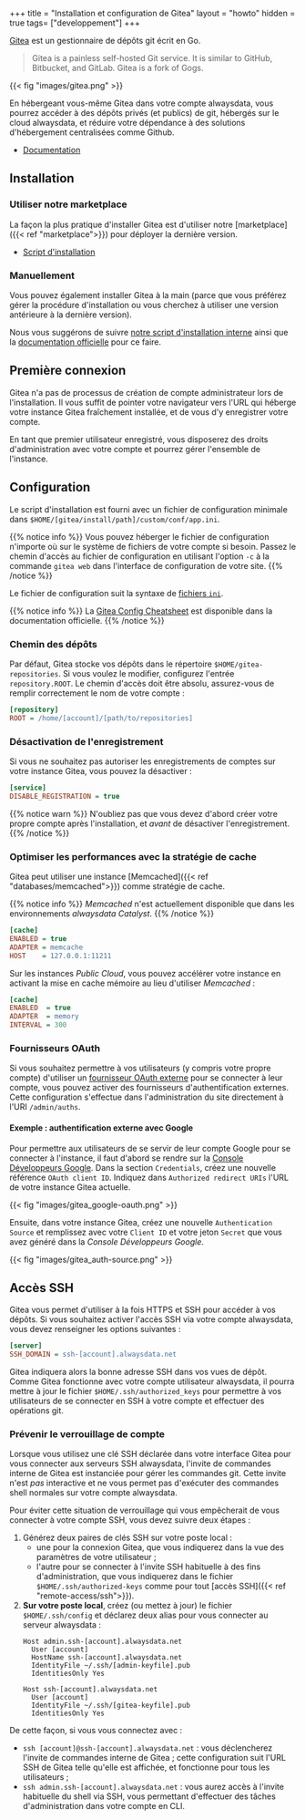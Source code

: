 +++
title = "Installation et configuration de Gitea"
layout = "howto"
hidden = true
tags= ["developpement"]
+++

[Gitea](https://gitea.io) est un gestionnaire de dépôts git écrit en Go.

> Gitea is a painless self-hosted Git service. It is similar to GitHub, Bitbucket, and GitLab. Gitea is a fork of Gogs.

{{< fig "images/gitea.png" >}}

En hébergeant vous-même Gitea dans votre compte alwaysdata, vous pourrez accéder à des dépôts privés (et publics) de git, hébergés sur le cloud alwaysdata, et réduire votre dépendance à des solutions d'hébergement centralisées comme Github.

- [Documentation](https://docs.gitea.io/en-us/)

## Installation

### Utiliser notre marketplace

La façon la plus pratique d'installer Gitea est d'utiliser notre [marketplace]({{< ref "marketplace">}}) pour déployer la dernière version.

- [Script d'installation](https://admin.alwaysdata.com/site/application/script/2/detail/)

### Manuellement

Vous pouvez également installer Gitea à la main (parce que vous préférez gérer la procédure d'installation ou vous cherchez à utiliser une version antérieure à la dernière version).

Nous vous suggérons de suivre [notre script d'installation interne](https://admin.alwaysdata.com/site/application/script/2/detail/) ainsi que la [documentation officielle](https://docs.gitea.io/en-us/install-from-binary/) pour ce faire.

## Première connexion

Gitea n'a pas de processus de création de compte administrateur lors de l'installation. Il vous suffit de pointer votre navigateur vers l'URL qui héberge votre instance Gitea fraîchement installée, et de vous d'y enregistrer votre compte.

En tant que premier utilisateur enregistré, vous disposerez des droits d'administration avec votre compte et pourrez gérer l'ensemble de l'instance.

## Configuration

Le script d'installation est fourni avec un fichier de configuration minimale dans `$HOME/[gitea/install/path]/custom/conf/app.ini`.

{{% notice info %}}
Vous pouvez héberger le fichier de configuration n'importe où sur le système de fichiers de votre compte si besoin. Passez le chemin d'accès au fichier de configuration en utilisant l'option `-c` à la commande `gitea web` dans l'interface de configuration de votre site.
{{% /notice %}}

Le fichier de configuration suit la syntaxe de [fichiers `ini`](https://fr.wikipedia.org/wiki/Fichier_INI).

{{% notice info %}}
La [Gitea Config Cheatsheet](https://docs.gitea.io/en-us/config-cheat-sheet/) est disponible dans la documentation officielle.
{{% /notice %}}

### Chemin des dépôts

Par défaut, Gitea stocke vos dépôts dans le répertoire `$HOME/gitea-repositories`. Si vous voulez le modifier, configurez l'entrée `repository.ROOT`. Le chemin d'accès doit être absolu, assurez-vous de remplir correctement le nom de votre compte :

```ini
[repository]
ROOT = /home/[account]/[path/to/repositories]
```

### Désactivation de l'enregistrement

Si vous ne souhaitez pas autoriser les enregistrements de comptes sur votre instance Gitea, vous pouvez la désactiver :

```ini
[service]
DISABLE_REGISTRATION = true
```

{{% notice warn %}}
N'oubliez pas que vous devez d'abord créer votre propre compte après l'installation, et *avant* de désactiver l'enregistrement.
{{% /notice %}}

### Optimiser les performances avec la stratégie de cache

Gitea peut utiliser une instance [Memcached]({{< ref "databases/memcached">}}) comme stratégie de cache.

{{% notice info %}}
*Memcached* n'est actuellement disponible que dans les environnements *alwaysdata Catalyst*.
{{% /notice %}}

```ini
[cache]
ENABLED = true
ADAPTER = memcache
HOST    = 127.0.0.1:11211
```

Sur les instances *Public Cloud*, vous pouvez accélérer votre instance en activant la mise en cache mémoire au lieu d'utiliser *Memcached* :

```ini
[cache]
ENABLED  = true
ADAPTER  = memory
INTERVAL = 300
```

### Fournisseurs OAuth

Si vous souhaitez permettre à vos utilisateurs (y compris votre propre compte) d'utiliser un [fournisseur OAuth externe](https://fr.wikipedia.org/wiki/OAuth) pour se connecter à leur compte, vous pouvez activer des fournisseurs d'authentification externes. Cette configuration s'effectue dans l'administration du site directement à l'URI `/admin/auths`.

#### Exemple : authentification externe avec Google

Pour permettre aux utilisateurs de se servir de leur compte Google pour se connecter à l'instance, il faut d'abord se rendre sur la [Console Développeurs Google](https://console.developers.google.com/). Dans la section `Credentials`, créez une nouvelle référence `OAuth client ID`. Indiquez dans `Authorized redirect URIs` l'URL de votre instance Gitea actuelle.

{{< fig "images/gitea_google-oauth.png" >}}

Ensuite, dans votre instance Gitea, créez une nouvelle `Authentication Source` et remplissez avec votre `Client ID` et votre jeton `Secret` que vous avez généré dans la *Console Développeurs Google*.

{{< fig "images/gitea_auth-source.png" >}}

## Accès SSH

Gitea vous permet d'utiliser à la fois HTTPS et SSH pour accéder à vos dépôts. Si vous souhaitez activer l'accès SSH via votre compte alwaysdata, vous devez renseigner les options suivantes :

```ini
[server]
SSH_DOMAIN = ssh-[account].alwaysdata.net
```

Gitea indiquera alors la bonne adresse SSH dans vos vues de dépôt. Comme Gitea fonctionne avec votre compte utilisateur alwaysdata, il pourra mettre à jour le fichier `$HOME/.ssh/authorized_keys` pour permettre à vos utilisateurs de se connecter en SSH à votre compte et effectuer des opérations git.

### Prévenir le verrouillage de compte

Lorsque vous utilisez une clé SSH déclarée dans votre interface Gitea pour vous connecter aux serveurs SSH alwaysdata, l'invite de commandes interne de Gitea est instanciée pour gérer les commandes git. Cette invite n'est *pas* interactive et ne vous permet pas d'exécuter des commandes shell normales sur votre compte alwaysdata.

Pour éviter cette situation de verrouillage qui vous empêcherait de vous connecter à votre compte SSH, vous devez suivre deux étapes :

1. Générez deux paires de clés SSH sur votre poste local :
   - une pour la connexion Gitea, que vous indiquerez dans la vue des paramètres de votre utilisateur ;
   - l'autre pour se connecter à l'invite SSH habituelle à des fins d'administration, que vous indiquerez dans le fichier `$HOME/.ssh/authorized-keys` comme pour tout [accès SSH]({{< ref "remote-access/ssh">}}).
2. **Sur votre poste local**, créez (ou mettez à jour) le fichier `$HOME/.ssh/config` et déclarez deux alias pour vous connecter au serveur alwaysdata :
   ```ssh
   Host admin.ssh-[account].alwaysdata.net
     User [account]
     HostName ssh-[account].alwaysdata.net
     IdentityFile ~/.ssh/[admin-keyfile].pub
     IdentitiesOnly Yes

   Host ssh-[account].alwaysdata.net
     User [account]
     IdentityFile ~/.ssh/[gitea-keyfile].pub
     IdentitiesOnly Yes
   ```

De cette façon, si vous vous connectez avec :

* `ssh [account]@ssh-[account].alwaysdata.net` : vous déclencherez l'invite de commandes interne de Gitea ; cette configuration suit l'URL SSH de Gitea telle qu'elle est affichée, et fonctionne pour tous les utilisateurs ;
* `ssh admin.ssh-[account].alwaysdata.net` : vous aurez accès à l'invite habituelle du shell via SSH, vous permettant d'effectuer des tâches d'administration dans votre compte en CLI.
